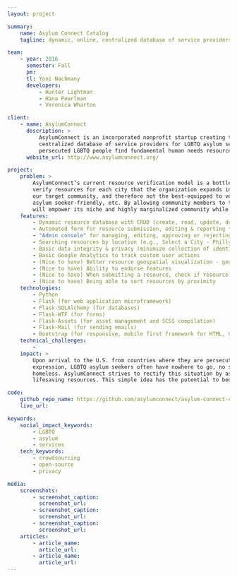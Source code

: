 ```yaml
---
layout: project

summary:
    name: Asylum Connect Catalog
    tagline: dynamic, online, centralized database of service providers useful to LGBTQ asylum seekers in the U.S.

team:
    - year: 2016
      semester: Fall
      pm:
      tl: Yoni Nachmany
      developers:
          - Hunter Lightman
          - Hana Pearlman
          - Veronica Wharton

client:
    - name: AsylumConnect
      description: >
          AsylumConnect is an incorporated nonprofit startup creating the first website and mobile app to feature an online, 
          centralized database of service providers for LGBTQ asylum seekers in the U.S. The AsylumConnect catalog will help 
          persecuted LGBTQ people find fundamental human needs resources upon their arrival in the U.S.
      website_url: http://www.asylumconnect.org/

project:
    problem: >
        AsylumConnect’s current resource verification model is a bottleneck, as volunteers must search for and independently 
        verify resources for each city that the organization expands into. In addition, volunteers are not (all) members of 
        our target community, and therefore not the best-equipped to verify whether or not a resource is LGBTQ-friendly, 
        asylum seeker-friendly, etc. By allowing community members to tag, verify, endorse, and report resources, AsylumConnect 
        will empower its niche and highly marginalized community while also keeping members as safe as possible.
    features:
        - Dynamic resource database with CRUD (create, read, update, delete) capabilities
        - Automated form for resource submission, editing & reporting that publishes publication requests to the admin console
        - "Admin console" for managing, editing, approving or rejecting resource submissions
        - Searching resources by location (e.g., Select a City - Philly / Seattle)
        - Basic data integrity & privacy (minimize collection of identifying user information)
        - Basic Google Analytics to track custom user actions
        - (Nice to have) Better resource geospatial visualization - geolocation, directions, Google Street View
        - (Nice to have) Ability to endorse features
        - (Nice to have) When submitting a resource, check if resource already exists (de-duping)
        - (Nice to have) Being able to sort resources by proximity
    technologies:
        - Python
        - Flask (for web application microframework)
        - Flask-SQLAlchemy (for databases)
        - Flask-WTF (for forms)
        - Flask-Assets (for asset management and SCSS compilation)
        - Flask-Mail (for sending emails)
        - Bootstrap (for responsive, mobile first framework for HTML, CSS, and JS)
    technical_challenges:
        -
    impact: >
        Upon arrival to the U.S. from countries where they are persecuted because of their sexual orientation or gender 
        expression, LGBTQ asylum seekers often have nowhere to go, no social support, and no legal right to work - many end up 
        homeless. AsylumConnect strives to rectify this situation by assisting asylum seekers in locating and obtaining 
        lifesaving resources. This simple idea has the potential to benefit an estimated 300,000 LGBTQ asylum seekers.

code:
    github_repo_name: https://github.com/asylumconnect/asylum-connect-catalog
    live_url:

keywords:
    social_impact_keywords:
        - LGBTQ
        - asylum
        - services
    tech_keywords:
        - crowdsourcing
        - open-source
        - privacy

media:
    screenshots:
        - screenshot_caption:
          screenshot_url:
        - screenshot_caption:
          screenshot_url:
        - screenshot_caption:
          screenshot_url:
    articles:
        - article_name:
          article_url:
        - article_name:
          article_url:
---
```

